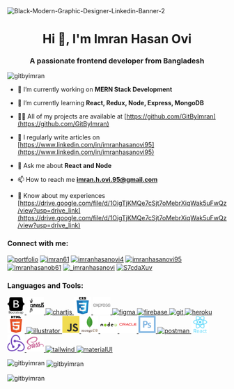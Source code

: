 <img src="https://i.ibb.co/Y7KPHwh/Black-Modern-Graphic-Designer-Linkedin-Banner-2.png" alt="Black-Modern-Graphic-Designer-Linkedin-Banner-2" border="0">
<h1 align="center">Hi 👋, I'm Imran Hasan Ovi</h1>
<h3 align="center">A passionate frontend developer from Bangladesh</h3>

<p align="left"> <img src="https://komarev.com/ghpvc/?username=gitbyimran&label=Profile%20views&color=0e75b6&style=flat" alt="gitbyimran" /> </p>

- 🔭 I’m currently working on **MERN Stack Development**

- 🌱 I’m currently learning **React, Redux, Node, Express, MongoDB**

- 👨‍💻 All of my projects are available at [https://github.com/GitByImran](https://github.com/GitByImran)

- 📝 I regularly write articles on [https://www.linkedin.com/in/imranhasanovi95](https://www.linkedin.com/in/imranhasanovi95)

- 💬 Ask me about **React and Node**

- 📫 How to reach me **imran.h.ovi.95@gmail.com**

- 📄 Know about my experiences [https://drive.google.com/file/d/1OigTjKMQe7cSjt7oMebrXiqWak5uFwQz/view?usp=drive_link](https://drive.google.com/file/d/1OigTjKMQe7cSjt7oMebrXiqWak5uFwQz/view?usp=drive_link)

<h3 align="left">Connect with me:</h3>
<p align="left">
<a href="https://imranhasanovi.vercel.app/" target="blank"><img align="center" src="https://svgshare.com/i/use.svg" alt="portfolio" height="30" width="40" /></a>
<a href="https://codepen.io/imran61" target="blank"><img align="center" src="https://raw.githubusercontent.com/rahuldkjain/github-profile-readme-generator/master/src/images/icons/Social/codepen.svg" alt="imran61" height="30" width="40" /></a>
<a href="https://twitter.com/imranhasanovi4" target="blank"><img align="center" src="https://raw.githubusercontent.com/rahuldkjain/github-profile-readme-generator/master/src/images/icons/Social/twitter.svg" alt="imranhasanovi4" height="30" width="40" /></a>
<a href="https://linkedin.com/in/imranhasanovi95" target="blank"><img align="center" src="https://raw.githubusercontent.com/rahuldkjain/github-profile-readme-generator/master/src/images/icons/Social/linked-in-alt.svg" alt="imranhasanovi95" height="30" width="40" /></a>
<a href="https://fb.com/imranhasanob61" target="blank"><img align="center" src="https://raw.githubusercontent.com/rahuldkjain/github-profile-readme-generator/master/src/images/icons/Social/facebook.svg" alt="imranhasanob61" height="30" width="40" /></a>
<a href="https://instagram.com/_imranhasanovi" target="blank"><img align="center" src="https://raw.githubusercontent.com/rahuldkjain/github-profile-readme-generator/master/src/images/icons/Social/instagram.svg" alt="_imranhasanovi" height="30" width="40" /></a>
<a href="https://discord.gg/S7cdaXuv" target="blank"><img align="center" src="https://raw.githubusercontent.com/rahuldkjain/github-profile-readme-generator/master/src/images/icons/Social/discord.svg" alt="S7cdaXuv" height="30" width="40" /></a>
</p>

<h3 align="left">Languages and Tools:</h3>
<p align="left"> <a href="https://getbootstrap.com" target="_blank" rel="noreferrer"> <img src="https://raw.githubusercontent.com/devicons/devicon/master/icons/bootstrap/bootstrap-plain-wordmark.svg" alt="bootstrap" width="40" height="40"/> </a> <a href="https://canvasjs.com" target="_blank" rel="noreferrer"> <img src="https://raw.githubusercontent.com/Hardik0307/Hardik0307/master/assets/canvasjs-charts.svg" alt="canvasjs" width="40" height="40"/> </a> <a href="https://www.chartjs.org" target="_blank" rel="noreferrer"> <img src="https://www.chartjs.org/media/logo-title.svg" alt="chartjs" width="40" height="40"/> </a> <a href="https://www.w3schools.com/css/" target="_blank" rel="noreferrer"> <img src="https://raw.githubusercontent.com/devicons/devicon/master/icons/css3/css3-original-wordmark.svg" alt="css3" width="40" height="40"/> </a> <a href="https://expressjs.com" target="_blank" rel="noreferrer"> <img src="https://raw.githubusercontent.com/devicons/devicon/master/icons/express/express-original-wordmark.svg" alt="express" width="40" height="40"/> </a> <a href="https://www.figma.com/" target="_blank" rel="noreferrer"> <img src="https://www.vectorlogo.zone/logos/figma/figma-icon.svg" alt="figma" width="40" height="40"/> </a> <a href="https://firebase.google.com/" target="_blank" rel="noreferrer"> <img src="https://www.vectorlogo.zone/logos/firebase/firebase-icon.svg" alt="firebase" width="40" height="40"/> </a> <a href="https://git-scm.com/" target="_blank" rel="noreferrer"> <img src="https://www.vectorlogo.zone/logos/git-scm/git-scm-icon.svg" alt="git" width="40" height="40"/> </a> <a href="https://heroku.com" target="_blank" rel="noreferrer"> <img src="https://www.vectorlogo.zone/logos/heroku/heroku-icon.svg" alt="heroku" width="40" height="40"/> </a> <a href="https://www.w3.org/html/" target="_blank" rel="noreferrer"> <img src="https://raw.githubusercontent.com/devicons/devicon/master/icons/html5/html5-original-wordmark.svg" alt="html5" width="40" height="40"/> </a> <a href="https://www.adobe.com/in/products/illustrator.html" target="_blank" rel="noreferrer"> <img src="https://www.vectorlogo.zone/logos/adobe_illustrator/adobe_illustrator-icon.svg" alt="illustrator" width="40" height="40"/> </a> <a href="https://developer.mozilla.org/en-US/docs/Web/JavaScript" target="_blank" rel="noreferrer"> <img src="https://raw.githubusercontent.com/devicons/devicon/master/icons/javascript/javascript-original.svg" alt="javascript" width="40" height="40"/> </a> <a href="https://www.mongodb.com/" target="_blank" rel="noreferrer"> <img src="https://raw.githubusercontent.com/devicons/devicon/master/icons/mongodb/mongodb-original-wordmark.svg" alt="mongodb" width="40" height="40"/> </a> <a href="https://nodejs.org" target="_blank" rel="noreferrer"> <img src="https://raw.githubusercontent.com/devicons/devicon/master/icons/nodejs/nodejs-original-wordmark.svg" alt="nodejs" width="40" height="40"/> </a> <a href="https://www.oracle.com/" target="_blank" rel="noreferrer"> <img src="https://raw.githubusercontent.com/devicons/devicon/master/icons/oracle/oracle-original.svg" alt="oracle" width="40" height="40"/> </a> <a href="https://www.photoshop.com/en" target="_blank" rel="noreferrer"> <img src="https://raw.githubusercontent.com/devicons/devicon/master/icons/photoshop/photoshop-line.svg" alt="photoshop" width="40" height="40"/> </a> <a href="https://postman.com" target="_blank" rel="noreferrer"> <img src="https://www.vectorlogo.zone/logos/getpostman/getpostman-icon.svg" alt="postman" width="40" height="40"/> </a> <a href="https://reactjs.org/" target="_blank" rel="noreferrer"> <img src="https://raw.githubusercontent.com/devicons/devicon/master/icons/react/react-original-wordmark.svg" alt="react" width="40" height="40"/> </a> <a href="https://redux.js.org" target="_blank" rel="noreferrer"> <img src="https://raw.githubusercontent.com/devicons/devicon/master/icons/redux/redux-original.svg" alt="redux" width="40" height="40"/> </a> <a href="https://sass-lang.com" target="_blank" rel="noreferrer"> <img src="https://raw.githubusercontent.com/devicons/devicon/master/icons/sass/sass-original.svg" alt="sass" width="40" height="40"/> </a> <a href="https://tailwindcss.com/" target="_blank" rel="noreferrer"> <img src="https://www.vectorlogo.zone/logos/tailwindcss/tailwindcss-icon.svg" alt="tailwind" width="40" height="40"/> </a>
  <a href="https://mui.com/" target="_blank" rel="noreferrer"> <img src="https://cdn.worldvectorlogo.com/logos/material-ui-1.svg" alt="materialUI" width="40" height="40"/> </a>
</p>

<p><img align="left" src="https://github-readme-stats.vercel.app/api/top-langs?username=gitbyimran&show_icons=true&locale=en&layout=compact" alt="gitbyimran" /></p>

<p>&nbsp;<img align="center" src="https://github-readme-stats.vercel.app/api?username=gitbyimran&show_icons=true&locale=en" alt="gitbyimran" /></p>

<p><img align="center" src="https://github-readme-streak-stats.herokuapp.com/?user=gitbyimran&" alt="gitbyimran" /></p>
